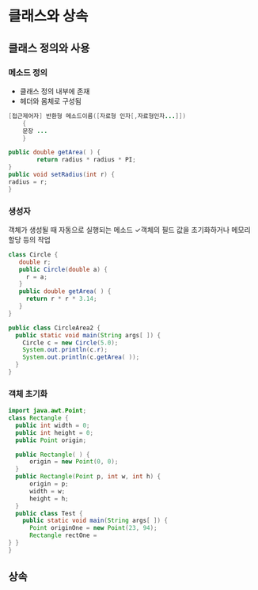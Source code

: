 # 클래스와 상속

## 클래스 정의와 사용

### 메소드 정의

- 클래스 정의 내부에 존재
- 헤더와 몸체로 구성됨

```java
[접근제어자] 반환형 메소드이름([자료형 인자[,자료형인자...]])                            [throws 예외이름]
    {
    문장 ...
    }

public double getArea( ) {
        return radius * radius * PI;
}
public void setRadius(int r) {
radius = r;
}
```

### 생성자

객체가 생성될 때 자동으로 실행되는 메소드
✓객체의 필드 값을 초기화하거나 메모리 할당 등의 작업

```java
class Circle {
   double r;
   public Circle(double a) {
     r = a;
   }
   public double getArea( ) {
     return r * r * 3.14;
   }
}

public class CircleArea2 {
  public static void main(String args[ ]) {
    Circle c = new Circle(5.0);
    System.out.println(c.r);
    System.out.println(c.getArea( ));
  }
}
```

### 객체 초기화

```java
import java.awt.Point;
class Rectangle {
  public int width = 0;
  public int height = 0;
  public Point origin;

  public Rectangle( ) {
      origin = new Point(0, 0);
  }
  public Rectangle(Point p, int w, int h) {
      origin = p;
      width = w;
      height = h;
  }
  public class Test {
    public static void main(String args[ ]) {
      Point originOne = new Point(23, 94);
      Rectangle rectOne =
} }
}


```

## 상속

